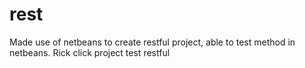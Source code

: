 # rest

Made use of netbeans to create restful project, able to test method in netbeans. Rick click project test restful
